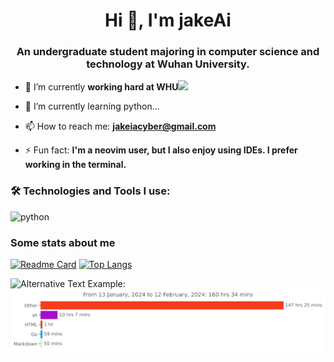 <h1 align="center">Hi 👋, I'm jakeAi</h1>
<h3 align="center">An undergraduate student majoring in computer science and technology at Wuhan University.</h3>

- 🔭 I’m currently **working hard at WHU**<img src="https://media2.giphy.com/media/RbDKaczqWovIugyJmW/giphy.gif?cid=ecf05e47hb12laxld7yum97n4t13k9vbcn4cfgg77hbss6aj&rid=giphy.gif&ct=g" width="50">

- 🌱 I’m currently learning python...

- 📫 How to reach me: **jakeiacyber@gmail.com**

- ⚡ Fun fact: **I'm a neovim user, but I also enjoy using IDEs. I prefer working in the terminal.**

### :hammer_and_wrench: Technologies and Tools I use:
<p align="left">
<img alt="python" src="https://img.shields.io/badge/Python-3776AB?style=for-the-badge&logo=python&logoColor=white"/> 
</p>

### Some stats about me

[![Readme Card](https://github-readme-stats.vercel.app/api?username=jakeiaCyber&show_icons=true&title_color=6b00b6&icon_color=ff009d&text_color=00ffcd&bg_color=171717)](https://github.com/anuraghazra/github-readme-stats)
[![Top Langs](https://github-readme-stats.vercel.app/api/top-langs/?username=jakeiaCyber&layout=compact&exclude_repo=sumy7.github.io&title_color=6b00b6&icon_color=ff009d&text_color=00ffcd&bg_color=171717)](https://github.com/anuraghazra/github-readme-stats)

<img
  src="https://github.com/<username>/<repository-name>/blob/<branch-name>/images/stat.svg"
  alt="Alternative Text"
/>
Example:
<img
  src="https://github.com/avinal/avinal/blob/main/images/stat.svg"
  alt="Avinal WakaTime Activity"
/>

